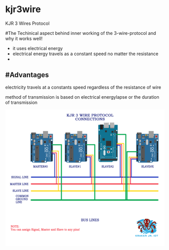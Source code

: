# kjr3wire

 KJR 3 Wires Protocol 
 
 #The Techinical aspect behind inner working of the 3-wire-protocol and why it works well!
 - it uses electrical energy
 - electrical energy travels as a constant speed no matter the resistance
 - 
 
 #Advantages
 -
 
 electricity travels at a constants speed regardless of the resistance of wire
 
 method of transmission is based on electrical energylapse or the duration of transmission
 
 <img src="https://github.com/krakenjriot/KJR_3-Wire_Protocol/blob/master/sample_layout_connections.png" width=800 />  
 
 

